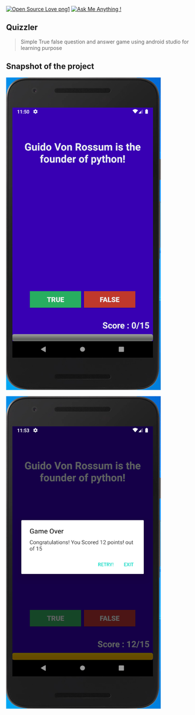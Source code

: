 [![Open Source Love png1](https://badges.frapsoft.com/os/v1/open-source.png?v=103)](https://github.com/ellerbrock/open-source-badges/)
[![Ask Me Anything !](https://img.shields.io/badge/Ask%20me-anything-1abc9c.svg)](https://GitHub.com/tauseefansari/)

## Quizzler
> Simple True false question and answer game using android studio for learning purpose

## Snapshot of the project

![](output/ss1.PNG)

![](output/ss2.PNG)
